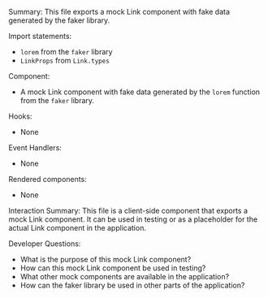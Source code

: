 Summary:
This file exports a mock Link component with fake data generated by the faker library.

Import statements:
- `lorem` from the `faker` library
- `LinkProps` from `Link.types`

Component:
- A mock Link component with fake data generated by the `lorem` function from the `faker` library.

Hooks:
- None

Event Handlers:
- None

Rendered components:
- None

Interaction Summary:
This file is a client-side component that exports a mock Link component. It can be used in testing or as a placeholder for the actual Link component in the application.

Developer Questions:
- What is the purpose of this mock Link component?
- How can this mock Link component be used in testing?
- What other mock components are available in the application?
- How can the faker library be used in other parts of the application?